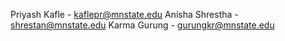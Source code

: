 Priyash Kafle - kaflepr@mnstate.edu
Anisha Shrestha - shrestan@mnstate.edu
Karma Gurung - gurungkr@mnstate.edu
